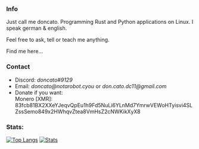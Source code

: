 ### Info
Just call me doncato.
Programming Rust and Python applications on Linux.
I speak german & english.

Feel free to ask, tell or teach me anything.

Find me here...
### Contact
+ Discord: _doncato#9129_
+ Email: _doncato@notarobot.cyou_ or _don.cato.dc11@gmail.com_
+ Donate if you want:<br>
Monero [XMR]: 83fcb81BX2XXeYJeqvQpEu1h9Fd5NuLi6YLnMd7YmrwVEWoHTyisvi4SLZssSemo849x2HWhqvZtea8VmHsZ2cNWKikXyX8


### Stats: <!--![Visits](https://komarev.com/ghpvc/?username=doncato)-->
[![Top Langs](https://github-readme-stats.vercel.app/api/top-langs/?username=doncato&lang_count=3&bg_color=0d1117&title_color=58a6ff&text_color=c9d1d9&hide_border=true)](https://github.com/doncato)
[![Stats](https://github-readme-stats.vercel.app/api?username=doncato&show_icons=true&bg_color=0d1117&title_color=58a6ff&text_color=c9d1d9&hide_border=true)](https://github.com/doncato)


<!--
**doncato/doncato** is a ✨ _special_ ✨ repository because its `README.md` (this file) appears on your GitHub profile.

Here are some ideas to get you started:

- 🔭 I’m currently working on ...
- 🌱 I’m currently learning ...
- 👯 I’m looking to collaborate on ...
- 🤔 I’m looking for help with ...
- 💬 Ask me about ...
- 📫 How to reach me: ...
- 😄 Pronouns: ...
- ⚡ Fun fact: ...
-->
